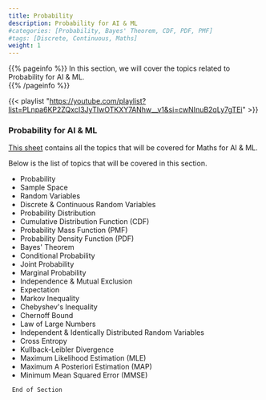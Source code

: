 ```yaml
---
title: Probability
description: Probability for AI & ML
#categories: [Probability, Bayes' Theorem, CDF, PDF, PMF]
#tags: [Discrete, Continuous, Maths]
weight: 1
---
```


{{% pageinfo %}}
In this section, we will cover the topics related to Probability for AI & ML.<br>
{{% /pageinfo %}}

{{< playlist "https://youtube.com/playlist?list=PLnpa6KP2ZQxcI3JyTIwOTKXY7ANhw__v1&si=cwNInuB2qLy7gTEi" >}}

###  Probability for AI & ML
[This sheet](https://docs.google.com/spreadsheets/d/1NUv9DrXJcFZs0SGHiLo8GSyCP58nR2_1lD1YDGzwC1A/edit?gid=0#gid=0) contains all the topics that will be covered for Maths for AI & ML.

Below is the list of topics that will be covered in this section.
- Probability
- Sample Space
-  Random Variables
-  Discrete & Continuous Random Variables
-  Probability Distribution
-  Cumulative Distribution Function (CDF)
-  Probability Mass Function (PMF)
-  Probability Density Function (PDF)
-  Bayes' Theorem
-  Conditional Probability
-  Joint Probability
-  Marginal Probability
-  Independence & Mutual Exclusion
-  Expectation
-  Markov Inequality
-  Chebyshev's Inequality
-  Chernoff Bound
-  Law of Large Numbers
-  Independent & Identically Distributed Random Variables
-  Cross Entropy
-  Kullback-Leibler Divergence
-  Maximum Likelihood Estimation (MLE)
-  Maximum A Posteriori Estimation (MAP)
-  Minimum Mean Squared Error (MMSE)

``` End of Section```